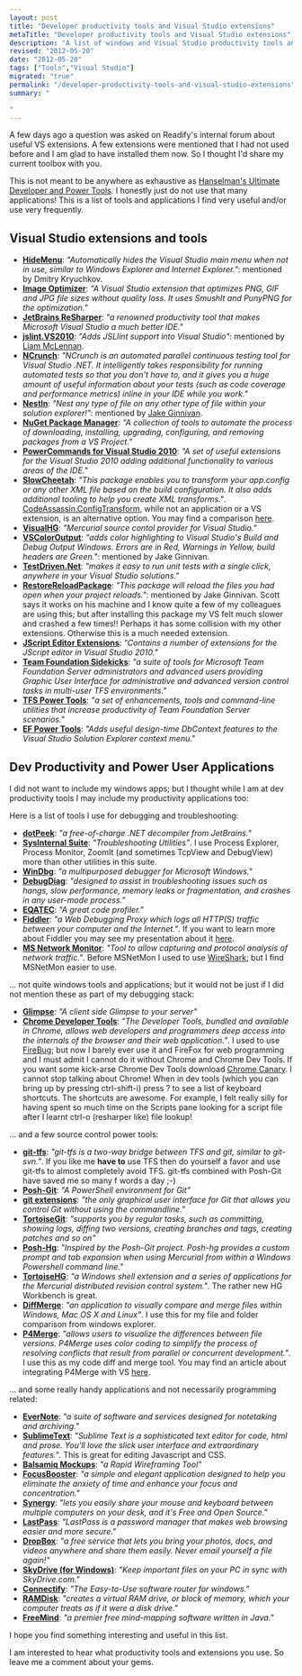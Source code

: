 ```yaml
--- 
layout: post
title: "Developer productivity tools and Visual Studio extensions"
metaTitle: "Developer productivity tools and Visual Studio extensions"
description: "A list of windows and Visual Studio productivity tools and extensions I am currently using"
revised: "2012-05-20"
date: "2012-05-20"
tags: ["Tools","Visual Studio"]
migrated: "true"
permalink: "/developer-productivity-tools-and-visual-studio-extensions"
summary: "

"
---
```

A few days ago a question was asked on Readify's internal forum about useful VS extensions. A few extensions were mentioned that I had not used before and I am glad to have installed them now. So I thought I'd share my current toolbox with you.

This is not meant to be anywhere as exhaustive as [Hanselman's Ultimate Developer and Power Tools][1]. I honestly just do not use that many applications! This is a list of tools and applications I find very useful and/or use very frequently.

## Visual Studio extensions and tools
 - **[HideMenu][2]**: *"Automatically hides the Visual Studio main menu when not in use, similar to Windows Explorer and Internet Explorer."*: mentioned by Dmitry Kryuchkov.
 - **[Image Optimizer][3]**: *"A Visual Studio extension that optimizes PNG, GIF and JPG file sizes without quality loss. It uses SmushIt and PunyPNG for the optimization."*
 - **[JetBrains ReSharper][4]**: *"a renowned productivity tool that makes Microsoft Visual Studio a much better IDE."*
 - **[jslint.VS2010][5]**: *"Adds JSLlint support into Visual Studio"*: mentioned by [Liam McLennan][6].
 - **[NCrunch][7]**: *"NCrunch is an automated parallel continuous testing tool for Visual Studio .NET. It intelligently takes responsibility for running automated tests so that you don't have to, and it gives you a huge amount of useful information about your tests (such as code coverage and performance metrics) inline in your IDE while you work."*
 - **[NestIn][8]**: *"Nest any type of file on any other type of file within your solution explorer!"*: mentioned by [Jake Ginnivan][9].
 - **[NuGet Package Manager][10]**: *"A collection of tools to automate the process of downloading, installing, upgrading, configuring, and removing packages from a VS Project."*
 - **[PowerCommands for Visual Studio 2010][11]**: *"A set of useful extensions for the Visual Studio 2010 adding additional functionality to various areas of the IDE."*
 - **[SlowCheetah][12]**: *"This package enables you to transform your app.config or any other XML file based on the build configuration. It also adds additional tooling to help you create XML transforms."*. [CodeAssassin.ConfigTransform][13], while not an application or a VS extension, is an alternative option. You may find a comparison [here][14].
 - **[VisualHG][15]**: *"Mercurial source contol provider for Visual Studio."*
 - **[VSColorOutput][16]**: *"adds color highlighting to Visual Studio's Build and Debug Output Windows. Errors are in Red, Warnings in Yellow, build headers are Green."*: mentioned by Jake Ginnivan.
 - **[TestDriven.Net][17]**: *"makes it easy to run unit tests with a single click, anywhere in your Visual Studio solutions."*
 - **[RestoreReloadPackage][18]**: *"This package will reload the files you had open when your project reloads."*: mentioned by Jake Ginnivan. Scott says it works on his machine and I know quite a few of my colleagues are using this; but after installing this package my VS felt much slower and crashed a few times!! Perhaps it has some collision with my other extensions. Otherwise this is a much needed extension.
 - **[JScript Editor Extensions][19]**: *"Contains a number of extensions for the JScript editor in Visual Studio 2010."*
 - **[Team Foundation Sidekicks][20]**: *"a suite of tools for Microsoft Team Foundation Server administrators and advanced users providing Graphic User Interface for administrative and advanced version control tasks in multi-user TFS environments."*
 - **[TFS Power Tools][21]**: *"a set of enhancements, tools and command-line utilities that increase productivity of Team Foundation Server scenarios."*
 - **[EF Power Tools][22]**: *"Adds useful design-time DbContext features to the Visual Studio Solution Explorer context menu."*

## Dev Productivity and Power User Applications
I did not want to include my windows apps; but I thought while I am at dev productivity tools I may include my productivity applications too:

Here is a list of tools I use for debugging and troubleshooting:

 - **[dotPeek][23]**: *"a free-of-charge .NET decompiler from JetBrains."*
 - **[SysInternal Suite][24]**: *"Troubleshooting Utilities"*. I use Process Explorer, Process Monitor, ZoomIt (and sometimes TcpView and DebugView) more than other utilities in this suite.
 - **[WinDbg][25]**: *"a multipurposed debugger for Microsoft Windows."*
 - **[DebugDiag][26]**: *"designed to assist in troubleshooting issues such as hangs, slow performance, memory leaks or fragmentation, and crashes in any user-mode process."*
 - **[EQATEC][27]**: *"A great code profiler."*
 - **[Fiddler][28]**: *"a Web Debugging Proxy which logs all HTTP(S) traffic between your computer and the Internet."*. If you want to learn more about Fiddler you may see my presentation about it [here][29].
 - **[MS Network Monitor][30]**: *"Tool to allow capturing and protocol analysis of network traffic."*. Before MSNetMon I used to use [WireShark][31]; but I find MSNetMon easier to use.

... not quite windows tools and applications; but it would not be just if I did not mention these as part of my debugging stack:

 - **[Glimpse][32]**: *"A client side Glimpse to your server"*
 - **[Chrome Developer Tools][33]**: *"The Developer Tools, bundled and available in Chrome, allows web developers and programmers deep access into the internals of the browser and their web application."*. I used to use [FireBug][34]; but now I barely ever use it and FireFox for web programming and I must admit I cannot do it without Chrome and Chrome Dev Tools. If you want some kick-arse Chrome Dev Tools download [Chrome Canary][35]. I cannot stop talking about Chrome! When in dev tools (which you can bring up by pressing ctrl-shift-i) press ? to see a list of keyboard shortcuts. The shortcuts are awesome. For example, I felt really silly for having spent so much time on the Scripts pane looking for a script file after I learnt ctrl-o (resharper like) file lookup!

... and a few source control power tools: 

 - **[git-tfs][38]**: *"git-tfs is a two-way bridge between TFS and git, similar to git-svn."*. If you like me **have to** use TFS then do yourself a favor and use git-tfs to almost completely avoid TFS. git-tfs combined with Posh-Git have saved me so many f words a day ;-)
 - **[Posh-Git][36]**: *"A PowerShell environment for Git"*
 - **[git extensions][37]**: *"the only graphical user interface for Git that allows you control Git without using the commandline."*
 - **[TortoiseGit][39]**: *"supports you by regular tasks, such as committing, showing logs, diffing two versions, creating branches and tags, creating patches and so on"*
 - **[Posh-Hg][40]**: *"Inspired by the Posh-Git project. Posh-hg provides a custom prompt and tab expansion when using Mercurial from within a Windows Powershell command line."*
 - **[TortoiseHG][41]**: *"a Windows shell extension and a series of applications for the Mercurial distributed revision control system."*. The rather new HG Workbench is great.
 - **[DiffMerge][42]**: *"an application to visually compare and merge files within Windows, Mac OS X and Linux"*. I use this for my file and folder comparison from windows explorer.
 - **[P4Merge][43]**: *"allows users to visualize the differences between file versions. P4Merge uses color coding to simplify the process of resolving conflicts that result from parallel or concurrent development."*. I use this as my code diff and merge tool. You may find an article about integrating P4Merge with VS [here][44].

... and some really handy applications and not necessarily programming related:

 - **[EverNote][45]**: *"a suite of software and services designed for notetaking and archiving."*
 - **[SublimeText][46]**: *"Sublime Text is a sophisticated text editor for code, html and prose. You'll love the slick user interface and extraordinary features."*. This is great for editing Javascript and CSS.
 - **[Balsamiq Mockups][47]**: *"a Rapid Wireframing Tool"*
 - **[FocusBooster][48]**: *"a simple and elegant application designed
to help you eliminate the anxiety of time and enhance your focus and concentration."*
 - **[Synergy][49]**: *"lets you easily share your mouse and keyboard between multiple computers on your desk, and it's Free and Open Source."*
 - **[LastPass][50]**: *"LastPass is a password manager that makes web browsing easier and more secure."*
 - **[DropBox][51]**: *"a free service that lets you bring your photos, docs, and videos anywhere and share them easily. Never email yourself a file again!"*
 - **[SkyDrive (for Windows)][52]**: *"Keep important files on your PC in sync with SkyDrive.com."*
 - **[Connectify][53]**: *"The Easy-to-Use software router for windows."* 
 - **[RAMDisk][54]**: *"creates a virtual RAM drive, or block of memory, which your computer treats as if it were a disk drive."*
 - **[FreeMind][55]**: *"a premier free mind-mapping software written in Java."*

I hope you find something interesting and useful in this list. 

I am interested to hear what productivity tools and extensions you use. So leave me a comment about your gems.


  [1]: http://www.hanselman.com/blog/ScottHanselmans2011UltimateDeveloperAndPowerUsersToolListForWindows.aspx
  [2]: http://visualstudiogallery.msdn.microsoft.com/bdbcffca-32a6-4034-8e89-c31b86ad4813
  [3]: http://visualstudiogallery.msdn.microsoft.com/a56eddd3-d79b-48ac-8c8f-2db06ade77c3
  [4]: http://www.jetbrains.com/resharper/
  [5]: http://visualstudiogallery.msdn.microsoft.com/961e6734-cd3a-4afb-a121-4541742b912e
  [6]: http://hackingon.net/
  [7]: http://www.ncrunch.net/
  [8]: http://visualstudiogallery.msdn.microsoft.com/9d6ef0ce-2bef-4a82-9a84-7718caa5bb45
  [9]: http://jake.ginnivan.net/
  [10]: http://visualstudiogallery.msdn.microsoft.com/27077b70-9dad-4c64-adcf-c7cf6bc9970c
  [11]: http://visualstudiogallery.msdn.microsoft.com/e5f41ad9-4edc-4912-bca3-91147db95b99
  [12]: http://visualstudiogallery.msdn.microsoft.com/69023d00-a4f9-4a34-a6cd-7e854ba318b5
  [13]: https://nuget.org/packages/CodeAssassin.ConfigTransform
  [14]: /transform-app-config-and-web-config
  [15]: http://visualhg.codeplex.com/
  [16]: http://vscoloroutput.codeplex.com/
  [17]: http://testdriven.net/
  [18]: http://www.hanselman.com/blog/IntroducingWorkspaceReloaderAVisualStudioAddInToSaveYourOpenFilesAcrossProjectReloads.aspx
  [19]: http://visualstudiogallery.msdn.microsoft.com/872d27ee-38c7-4a97-98dc-0d8a431cc2ed?SRC=Home
  [20]: http://www.attrice.info/cm/tfs/
  [21]: http://visualstudiogallery.msdn.microsoft.com/c255a1e4-04ba-4f68-8f4e-cd473d6b971f
  [22]: http://visualstudiogallery.msdn.microsoft.com/72a60b14-1581-4b9b-89f2-846072eff19d
  [23]: http://www.jetbrains.com/decompiler/
  [24]: http://technet.microsoft.com/en-us/sysinternals/bb842062.aspx
  [25]: http://msdn.microsoft.com/en-us/windows/hardware/gg463009.aspx
  [26]: http://www.microsoft.com/en-us/download/details.aspx?id=26798
  [27]: http://eqatec.com/Profiler/
  [28]: http://www.fiddler2.com/fiddler2/
  [29]: /advanced-web-debugging-with-fiddler
  [30]: http://www.microsoft.com/en-us/download/details.aspx?id=4865
  [31]: http://www.wireshark.org/
  [32]: http://getglimpse.com/
  [33]: https://developers.google.com/chrome-developer-tools/
  [34]: http://getfirebug.com/
  [35]: https://tools.google.com/dlpage/chromesxs
  [36]: https://github.com/dahlbyk/posh-git
  [37]: http://code.google.com/p/gitextensions/
  [38]: http://git-tfs.com/
  [39]: http://code.google.com/p/tortoisegit/
  [40]: http://poshhg.codeplex.com/
  [41]: http://tortoisehg.bitbucket.org/
  [42]: http://www.sourcegear.com/diffmerge/
  [43]: http://www.perforce.com/product/components/perforce_visual_merge_and_diff_tools
  [44]: http://www.richard-banks.org/2009/09/using-p4merge-with-visual-studio-2008.html
  [45]: http://evernote.com/
  [46]: http://www.sublimetext.com/
  [47]: http://www.balsamiq.com/
  [48]: http://www.focusboosterapp.com/
  [49]: http://synergy-foss.org/
  [50]: https://lastpass.com/
  [51]: https://www.dropbox.com/
  [52]: https://apps.live.com/skydrive
  [53]: http://www.connectify.me/
  [54]: http://memory.dataram.com/products-and-services/software/ramdisk
  [55]: http://freemind.sourceforge.net/wiki/index.php/Main_Page